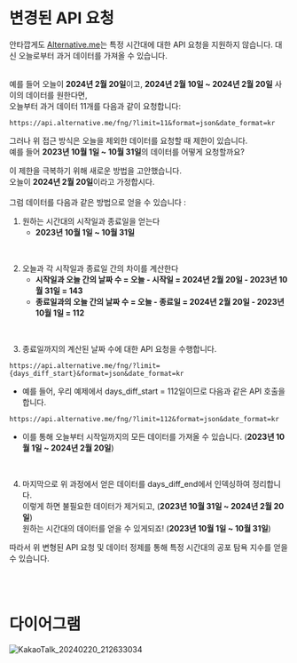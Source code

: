 # 변경된 API 요청
안타깝게도 [Alternative.me](https://alternative.me/crypto/fear-and-greed-index/#api)는 특정 시간대에 대한 API 요청을 지원하지 않습니다. 대신 오늘로부터 과거 데이터를 가져올 수 있습니다.</br></br>

예를 들어 오늘이 **2024년 2월 20일**이고, **2024년 2월 10일 ~ 2024년 2월 20일** 사이의 데이터를 원한다면,</br>
오늘부터 과거 데이터 11개를 다음과 같이 요청합니다:
```
https://api.alternative.me/fng/?limit=11&format=json&date_format=kr
```

그러나 위 접근 방식은 오늘을 제외한 데이터를 요청할 때 제한이 있습니다.</br> 
예를 들어 **2023년 10월 1일 ~ 10월 31일**의 데이터를 어떻게 요청할까요?

이 제한을 극복하기 위해 새로운 방법을 고안했습니다.</br>
오늘이 **2024년 2월 20일**이라고 가정합시다.</br></br>
그럼 데이터를 다음과 같은 방법으로 얻을 수 있습니다 :
1. 원하는 시간대의 시작일과 종료일을 얻는다
   - **2023년 10월 1일 ~ 10월 31일**
</br>

2. 오늘과 각 시작일과 종료일 간의 차이를 계산한다
   - **시작일과 오늘 간의 날짜 수 = 오늘 - 시작일 = 2024년 2월 20일 - 2023년 10월 31일 = 143**
   - **종료일과의 오늘 간의 날짜 수 = 오늘 - 종료일 = 2024년 2월 20일 - 2023년 10월 1일 = 112**
</br>

3. 종료일까지의 계산된 날짜 수에 대한 API 요청을 수행합니다.
```
https://api.alternative.me/fng/?limit={days_diff_start}&format=json&date_format=kr
```
- 예를 들어, 우리 예제에서 days_diff_start = 112일이므로 다음과 같은 API 호출을 합니다.
```
https://api.alternative.me/fng/?limit=112&format=json&date_format=kr
```
- 이를 통해 오늘부터 시작일까지의 모든 데이터를 가져올 수 있습니다. (**2023년 10월 1일 ~ 2024년 2월 20일**)
</br>

4. 마지막으로 위 과정에서 얻은 데이터를 days_diff_end에서 인덱싱하여 정리합니다.</br>
이렇게 하면 불필요한 데이터가 제거되고, (**2023년 10월 31일 ~ 2024년 2월 20일**) </br>
원하는 시간대의 데이터를 얻을 수 있게되죠! (**2023년 10월 1일 ~ 10월 31일**)

따라서 위 변형된 API 요청 및 데이터 정제를 통해 특정 시간대의 공포 탐욕 지수를 얻을 수 있습니다.

</br></br>

# 다이어그램
![KakaoTalk_20240220_212633034](https://github.com/juho-creator/Crypto_AlgoTrading/assets/72856990/b0472066-491a-4fe0-83af-c22a9aa2912b)

